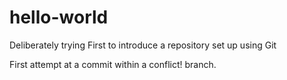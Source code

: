 # hello-world
Deliberately trying First to introduce a  repository set up using Git

First attempt at a commit within a conflict! branch.
